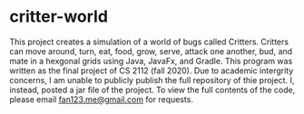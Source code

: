# critter-world


This project creates a simulation of a world of bugs called Critters. Critters can move around, turn, eat, food, grow, serve, attack one another, bud, and mate in a hexgonal grids using Java, JavaFx, and Gradle. This program was written as the final project of CS 2112 (fall 2020). Due to academic intergrity concerns, I am unable to publicly publish the full repository of thie project. I, instead, posted a jar file of the project. To view the full contents of the code, please email fan123.me@gmail.com for requests.
